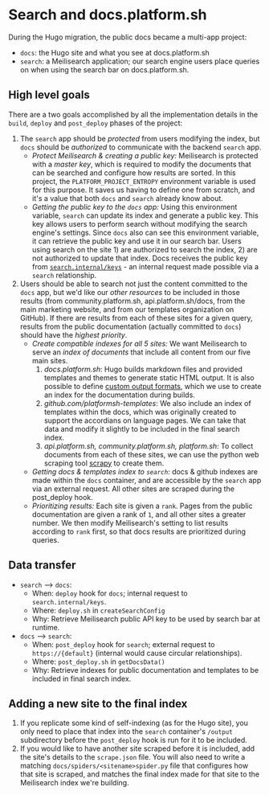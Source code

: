 # Search and docs.platform.sh

During the Hugo migration, the public docs became a multi-app project:

- `docs`: the Hugo site and what you see at docs.platform.sh
- `search`: a Meilisearch application; our search engine users place queries on when using the search bar on docs.platform.sh.

## High level goals

There are a two goals accomplished by all the implementation details
in the `build`, `deploy` and `post_deploy` phases of the project:

1. The `search` app should be *protected* from users modifying the index, but `docs` should be *authorized* to communicate with the backend `search` app.
    - *Protect Meilisearch & creating a public key:* Meilisearch is protected with a *master key*, which is required to modify the documents that can be searched and configure how results are sorted. In this project, the `PLATFORM_PROJECT_ENTROPY` environment variable is used for this purpose. It saves us having to define one from scratch, and it's a value that both `docs` and `search` already know about.
    - *Getting the public key to the `docs` app:* Using this environment variable, `search` can update its index and generate a public key. This key allows users to perform search without modifying the search engine's settings. Since `docs` also can see this environment variable, it can retrieve the public key and use it in our search bar. Users using search on the site 1) are authorized to search the index, 2) are not authorized to update that index. Docs receives the public key from [`search.internal/keys`](https://docs.meilisearch.com/references/keys.html#keys) - an internal request made possible via a `search` relationship. 
2. Users should be able to search not just the content committed to the `docs` app, but we'd like our *other resources* to be included in those results (from community.platform.sh, api.platform.sh/docs, from the main marketing website, and from our templates organization on GitHub). If there are results from each of these sites for a given query, results from the public documentation (actually committed to `docs`) should have the *highest priority*. 
    - *Create compatible indexes for all 5 sites:* We want Meilisearch to serve an *index of documents* that include all content from our five main sites.
        1. *docs.platform.sh*: Hugo builds markdown files and provided templates and themes to generate static HTML output. It is also possible to define [custom output formats](https://gohugo.io/templates/output-formats/), which we use to create an index for the documentation during builds.
        2. *github.com/platformsh-templates*: We also include an index of templates within the docs, which was originally created to support the accordians on language pages. We can take that data and modify it slightly to be included in the final search index. 
        3. *api.platform.sh, community.platform.sh, platform.sh:* To collect documents from each of these sites, we can use the python web scraping tool [scrapy](https://scrapy.org/) to create them. 
    - *Getting docs & templates index to `search`:* docs & github indexes are made within the `docs` container, and are accessible by the `search` app via an external request. All other sites are scraped during the post_deploy hook. 
    - *Prioritizing results:* Each site is given a `rank`. Pages from the public documentation are given a rank of `1`, and all other sites a greater number. We then modify Meilisearch's setting to list results according to `rank` first, so that docs results are prioritized during queries. 

## Data transfer

- `search` --> `docs`:
    - When: `deploy` hook for `docs`; internal request to `search.internal/keys`.
    - Where: `deploy.sh` in `createSearchConfig`
    - Why: Retrieve Meilisearch public API key to be used by search bar at runtime. 
- `docs` --> `search`:
    - When: `post_deploy` hook for `search`; external request to `https://{default}` (internal would cause circular relationships).
    - Where: `post_deploy.sh` in `getDocsData()`
    - Why: Retrieve indexes for public documentation and templates to be included in final search index. 

## Adding a new site to the final index

1. If you replicate some kind of self-indexing (as for the Hugo site), you only need to place that index into the `search` container's `/output` subdirectory before the `post_deploy` hook is run for it to be included. 
2. If you would like to have another site scraped before it is included, add the site's details to the `scrape.json` file. You will also need to write a matching `docs/spiders/<sitename>spider.py` file that configures how that site is scraped, and matches the final index made for that site to the Meilisearch index we're building. 

